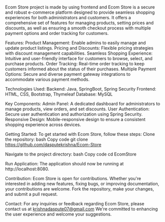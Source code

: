 Ecom Store project is made by using frontend and
Ecom Store is a secure and robust e-commerce platform designed to provide seamless shopping experiences
for both administrators and customers. It offers a comprehensive set of features for managing products, 
setting prices and discounts, as well as ensuring a smooth checkout process with multiple payment options
and order tracking for customers.

Features:
Product Management: Enable admins to easily manage and update product listings.
Pricing and Discounts: Flexible pricing strategies with discount management capabilities.
Seamless Shopping Experience: Intuitive and user-friendly interface for customers to browse, select, and purchase products.
Order Tracking: Real-time order tracking to keep customers informed about the status of their purchases.
Multiple Payment Options: Secure and diverse payment gateway integrations to accommodate various payment methods.

Technologies Used:
Backend: Java, SpringBoot, Spring Security
Frontend: HTML, CSS, Bootstrap, Thymeleaf
Database: MySQL

Key Components:
Admin Panel: A dedicated dashboard for administrators to manage products, view orders, and set discounts.
User Authentication: Secure user authentication and authorization using Spring Security.
Responsive Design: Mobile-responsive design to ensure a consistent shopping experience across devices.

Getting Started:
To get started with Ecom Store, follow these steps:
Clone the repository:
bash
Copy code
git clone https://github.com/dasputekrishna/Ecom-Store

Navigate to the project directory:
bash
Copy code
cd EcomStore

Run Application:
The application should now be running at http://localhost:8080.

Contribution:
Ecom Store is open for contributions. Whether you're interested in adding new features,
fixing bugs, or improving documentation, your contributions are welcome.
Fork the repository, make your changes, and submit a pull request.

Contact: For any inquiries or feedback regarding Ecom Store, please contact us at krishnadaspute07@gmail.com 
We're committed to enhancing the user experience and welcome your suggestions.
